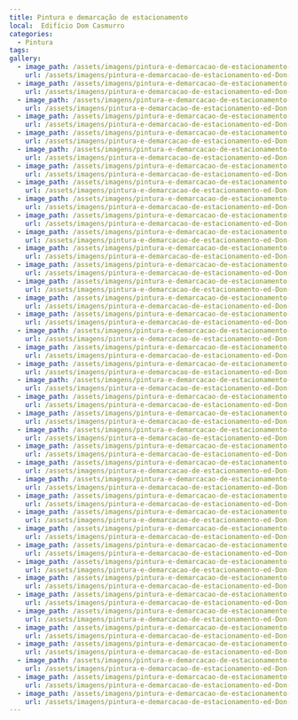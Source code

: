 ```yaml
---
title: Pintura e demarcação de estacionamento
local:  Edifício Dom Casmurro
categories:
  - Pintura
tags:
gallery:
  - image_path: /assets/imagens/pintura-e-demarcacao-de-estacionamento-ed-Don-Casmurro/000.jpg
    url: /assets/imagens/pintura-e-demarcacao-de-estacionamento-ed-Don-Casmurro/000.jpg
  - image_path: /assets/imagens/pintura-e-demarcacao-de-estacionamento-ed-Don-Casmurro/003.jpg
    url: /assets/imagens/pintura-e-demarcacao-de-estacionamento-ed-Don-Casmurro/003.jpg
  - image_path: /assets/imagens/pintura-e-demarcacao-de-estacionamento-ed-Don-Casmurro/004.jpg
    url: /assets/imagens/pintura-e-demarcacao-de-estacionamento-ed-Don-Casmurro/004.jpg
  - image_path: /assets/imagens/pintura-e-demarcacao-de-estacionamento-ed-Don-Casmurro/005.jpg
    url: /assets/imagens/pintura-e-demarcacao-de-estacionamento-ed-Don-Casmurro/005.jpg
  - image_path: /assets/imagens/pintura-e-demarcacao-de-estacionamento-ed-Don-Casmurro/006.jpg
    url: /assets/imagens/pintura-e-demarcacao-de-estacionamento-ed-Don-Casmurro/006.jpg
  - image_path: /assets/imagens/pintura-e-demarcacao-de-estacionamento-ed-Don-Casmurro/007.jpg
    url: /assets/imagens/pintura-e-demarcacao-de-estacionamento-ed-Don-Casmurro/007.jpg
  - image_path: /assets/imagens/pintura-e-demarcacao-de-estacionamento-ed-Don-Casmurro/008.jpg
    url: /assets/imagens/pintura-e-demarcacao-de-estacionamento-ed-Don-Casmurro/008.jpg
  - image_path: /assets/imagens/pintura-e-demarcacao-de-estacionamento-ed-Don-Casmurro/009.jpg
    url: /assets/imagens/pintura-e-demarcacao-de-estacionamento-ed-Don-Casmurro/009.jpg
  - image_path: /assets/imagens/pintura-e-demarcacao-de-estacionamento-ed-Don-Casmurro/010.jpg
    url: /assets/imagens/pintura-e-demarcacao-de-estacionamento-ed-Don-Casmurro/010.jpg
  - image_path: /assets/imagens/pintura-e-demarcacao-de-estacionamento-ed-Don-Casmurro/011.jpg
    url: /assets/imagens/pintura-e-demarcacao-de-estacionamento-ed-Don-Casmurro/011.jpg
  - image_path: /assets/imagens/pintura-e-demarcacao-de-estacionamento-ed-Don-Casmurro/012.jpg
    url: /assets/imagens/pintura-e-demarcacao-de-estacionamento-ed-Don-Casmurro/012.jpg
  - image_path: /assets/imagens/pintura-e-demarcacao-de-estacionamento-ed-Don-Casmurro/013.jpg
    url: /assets/imagens/pintura-e-demarcacao-de-estacionamento-ed-Don-Casmurro/013.jpg
  - image_path: /assets/imagens/pintura-e-demarcacao-de-estacionamento-ed-Don-Casmurro/014.jpg
    url: /assets/imagens/pintura-e-demarcacao-de-estacionamento-ed-Don-Casmurro/014.jpg
  - image_path: /assets/imagens/pintura-e-demarcacao-de-estacionamento-ed-Don-Casmurro/015.jpg
    url: /assets/imagens/pintura-e-demarcacao-de-estacionamento-ed-Don-Casmurro/015.jpg
  - image_path: /assets/imagens/pintura-e-demarcacao-de-estacionamento-ed-Don-Casmurro/016.jpg
    url: /assets/imagens/pintura-e-demarcacao-de-estacionamento-ed-Don-Casmurro/016.jpg
  - image_path: /assets/imagens/pintura-e-demarcacao-de-estacionamento-ed-Don-Casmurro/018.jpg
    url: /assets/imagens/pintura-e-demarcacao-de-estacionamento-ed-Don-Casmurro/018.jpg
  - image_path: /assets/imagens/pintura-e-demarcacao-de-estacionamento-ed-Don-Casmurro/019.jpg
    url: /assets/imagens/pintura-e-demarcacao-de-estacionamento-ed-Don-Casmurro/019.jpg
  - image_path: /assets/imagens/pintura-e-demarcacao-de-estacionamento-ed-Don-Casmurro/020.jpg
    url: /assets/imagens/pintura-e-demarcacao-de-estacionamento-ed-Don-Casmurro/020.jpg
  - image_path: /assets/imagens/pintura-e-demarcacao-de-estacionamento-ed-Don-Casmurro/021.jpg
    url: /assets/imagens/pintura-e-demarcacao-de-estacionamento-ed-Don-Casmurro/021.jpg
  - image_path: /assets/imagens/pintura-e-demarcacao-de-estacionamento-ed-Don-Casmurro/022.jpg
    url: /assets/imagens/pintura-e-demarcacao-de-estacionamento-ed-Don-Casmurro/022.jpg
  - image_path: /assets/imagens/pintura-e-demarcacao-de-estacionamento-ed-Don-Casmurro/023.jpg
    url: /assets/imagens/pintura-e-demarcacao-de-estacionamento-ed-Don-Casmurro/023.jpg
  - image_path: /assets/imagens/pintura-e-demarcacao-de-estacionamento-ed-Don-Casmurro/024.jpg
    url: /assets/imagens/pintura-e-demarcacao-de-estacionamento-ed-Don-Casmurro/024.jpg
  - image_path: /assets/imagens/pintura-e-demarcacao-de-estacionamento-ed-Don-Casmurro/025.jpg
    url: /assets/imagens/pintura-e-demarcacao-de-estacionamento-ed-Don-Casmurro/025.jpg
  - image_path: /assets/imagens/pintura-e-demarcacao-de-estacionamento-ed-Don-Casmurro/026016.jpg
    url: /assets/imagens/pintura-e-demarcacao-de-estacionamento-ed-Don-Casmurro/026016.jpg
  - image_path: /assets/imagens/pintura-e-demarcacao-de-estacionamento-ed-Don-Casmurro/028.jpg
    url: /assets/imagens/pintura-e-demarcacao-de-estacionamento-ed-Don-Casmurro/028.jpg
  - image_path: /assets/imagens/pintura-e-demarcacao-de-estacionamento-ed-Don-Casmurro/029.jpg
    url: /assets/imagens/pintura-e-demarcacao-de-estacionamento-ed-Don-Casmurro/029.jpg
  - image_path: /assets/imagens/pintura-e-demarcacao-de-estacionamento-ed-Don-Casmurro/030.jpg
    url: /assets/imagens/pintura-e-demarcacao-de-estacionamento-ed-Don-Casmurro/030.jpg
  - image_path: /assets/imagens/pintura-e-demarcacao-de-estacionamento-ed-Don-Casmurro/031.jpg
    url: /assets/imagens/pintura-e-demarcacao-de-estacionamento-ed-Don-Casmurro/031.jpg
  - image_path: /assets/imagens/pintura-e-demarcacao-de-estacionamento-ed-Don-Casmurro/032.jpg
    url: /assets/imagens/pintura-e-demarcacao-de-estacionamento-ed-Don-Casmurro/032.jpg
  - image_path: /assets/imagens/pintura-e-demarcacao-de-estacionamento-ed-Don-Casmurro/033.jpg
    url: /assets/imagens/pintura-e-demarcacao-de-estacionamento-ed-Don-Casmurro/033.jpg
  - image_path: /assets/imagens/pintura-e-demarcacao-de-estacionamento-ed-Don-Casmurro/034.jpg
    url: /assets/imagens/pintura-e-demarcacao-de-estacionamento-ed-Don-Casmurro/034.jpg
  - image_path: /assets/imagens/pintura-e-demarcacao-de-estacionamento-ed-Don-Casmurro/035.jpg
    url: /assets/imagens/pintura-e-demarcacao-de-estacionamento-ed-Don-Casmurro/035.jpg
  - image_path: /assets/imagens/pintura-e-demarcacao-de-estacionamento-ed-Don-Casmurro/036.jpg
    url: /assets/imagens/pintura-e-demarcacao-de-estacionamento-ed-Don-Casmurro/036.jpg
  - image_path: /assets/imagens/pintura-e-demarcacao-de-estacionamento-ed-Don-Casmurro/037.jpg
    url: /assets/imagens/pintura-e-demarcacao-de-estacionamento-ed-Don-Casmurro/037.jpg
  - image_path: /assets/imagens/pintura-e-demarcacao-de-estacionamento-ed-Don-Casmurro/038.jpg
    url: /assets/imagens/pintura-e-demarcacao-de-estacionamento-ed-Don-Casmurro/038.jpg
  - image_path: /assets/imagens/pintura-e-demarcacao-de-estacionamento-ed-Don-Casmurro/040.jpg
    url: /assets/imagens/pintura-e-demarcacao-de-estacionamento-ed-Don-Casmurro/040.jpg
  - image_path: /assets/imagens/pintura-e-demarcacao-de-estacionamento-ed-Don-Casmurro/041.jpg
    url: /assets/imagens/pintura-e-demarcacao-de-estacionamento-ed-Don-Casmurro/041.jpg
  - image_path: /assets/imagens/pintura-e-demarcacao-de-estacionamento-ed-Don-Casmurro/042.jpg
    url: /assets/imagens/pintura-e-demarcacao-de-estacionamento-ed-Don-Casmurro/042.jpg
  - image_path: /assets/imagens/pintura-e-demarcacao-de-estacionamento-ed-Don-Casmurro/07.jpg
    url: /assets/imagens/pintura-e-demarcacao-de-estacionamento-ed-Don-Casmurro/07.jpg
---
```

